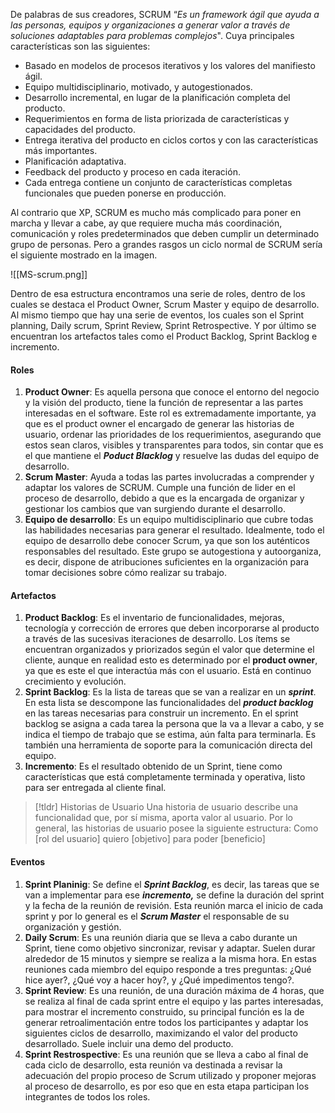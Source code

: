 De palabras de sus creadores, SCRUM “*Es un framework ágil que ayuda a las personas, equipos y organizaciones a generar valor a través de soluciones adaptables para problemas complejos*".
Cuya principales características son las siguientes:

- Basado en modelos de procesos iterativos y los valores del manifiesto ágil.
- Equipo multidisciplinario, motivado, y autogestionados.
- Desarrollo incremental, en lugar de la planificación completa del producto.
- Requerimientos en forma de lista priorizada de características y capacidades del producto.
- Entrega iterativa del producto en ciclos cortos y con las características más importantes.
- Planificación adaptativa.
- Feedback del producto y proceso en cada iteración.
- Cada entrega contiene un conjunto de características completas funcionales que pueden ponerse en producción.

Al contrario que XP, SCRUM es mucho más complicado para poner en marcha y llevar a cabe, ay que requiere mucha más coordinación, comunicación y roles predeterminados que deben cumplir un determinado grupo de personas. Pero a grandes rasgos un ciclo normal de SCRUM sería el siguiente mostrado en la imagen.

![[MS-scrum.png]]

Dentro de esa estructura encontramos una serie de roles, dentro de los cuales se destaca el Product Owner, Scrum Master y equipo de desarrollo. Al mismo tiempo que hay una serie de eventos, los cuales son el Sprint planning, Daily scrum, Sprint Review, Sprint Retrospective. Y por último se encuentran los artefactos tales como el Product Backlog, Sprint Backlog e incremento.

#### Roles

1. **Product Owner**: Es aquella persona que conoce el entorno del negocio y la visión del producto, tiene la función de representar a las partes interesadas en el software. Este rol es extremadamente importante, ya que es el product owner el encargado de generar las historias de usuario, ordenar las prioridades de los requerimientos, asegurando que estos sean claros, visibles y transparentes para todos, sin contar que es el que mantiene el ***Poduct Blacklog*** y resuelve las dudas del equipo de desarrollo.
2. **Scrum Master**: Ayuda a todas las partes involucradas a comprender y adaptar los valores de SCRUM. Cumple una función de lider en el proceso de desarrollo, debido a que es la encargada de organizar y gestionar los cambios que van surgiendo durante el desarrollo.
3. **Equipo de desarrollo**: Es un equipo multidisciplinario que cubre todas las habilidades necesarias para generar el resultado. Idealmente, todo el equipo de desarrollo debe conocer Scrum, ya que son los auténticos responsables del resultado. Este grupo se autogestiona y autoorganiza, es decir, dispone de atribuciones suficientes en la organización para tomar decisiones sobre cómo realizar su trabajo.

#### Artefactos

1. **Product Backlog**: Es el inventario de funcionalidades, mejoras, tecnología y corrección de errores que deben incorporarse al producto a través de las sucesivas iteraciones de desarrollo. Los ítems se encuentran organizados y priorizados según el valor que determine el cliente, aunque en realidad esto es determinado por el **product owner**, ya que es este el que interactúa más con el usuario. Está en continuo crecimiento y evolución.
2. **Sprint Backlog**: Es la lista de tareas que se van a realizar en un ***sprint***. En esta lista se descompone las funcionalidades del ***product backlog*** en las tareas necesarias para construir un incremento. En el sprint backlog se asigna a cada tarea la persona que la va a llevar a cabo, y se indica el tiempo de trabajo que se estima, aún falta para terminarla. Es también una herramienta de soporte para la comunicación directa del equipo.
3. **Incremento**: Es el resultado obtenido de un Sprint, tiene como características que está completamente terminada y operativa, listo para ser entregada al cliente final.

>[!tldr] Historias de Usuario
>Una historia de usuario describe una funcionalidad que, por sí misma, aporta valor al usuario. Por lo general, las historias de usuario posee la siguiente estructura: Como \[rol del usuario\] quiero \[objetivo\] para poder \[beneficio\]


#### Eventos

1. **Sprint Planinig**: Se define el ***Sprint Backlog***, es decir, las tareas que se van a implementar para ese ***incremento,*** se define la duración del sprint y la fecha de la reunión de revisión. Esta reunión marca el inicio de cada sprint y por lo general es el ***Scrum Master*** el responsable de su organización y gestión.
2. **Daily Scrum**: Es una reunión diaria que se lleva a cabo durante un Sprint, tiene como objetivo sincronizar, revisar y adaptar. Suelen durar alrededor de 15 minutos y siempre se realiza a la misma hora. En estas reuniones cada miembro del equipo responde a tres preguntas: ¿Qué hice ayer?, ¿Qué voy a hacer hoy?, y ¿Qué impedimentos tengo?.
3. **Sprint Review**: Es una reunión, de una duración máxima de 4 horas, que se realiza al final de cada sprint entre el equipo y las partes interesadas, para mostrar el incremento construido, su principal función es la de generar retroalimentación entre todos los participantes y adaptar los siguientes ciclos de desarrollo, maximizando el valor del producto desarrollado. Suele incluir una demo del producto.
4. **Sprint Restrospective**: Es una reunión que se lleva a cabo al final de cada ciclo de desarrollo, esta reunión va destinada a revisar la adecuación del propio proceso de Scrum utilizado y proponer mejoras al proceso de desarrollo, es por eso que en esta etapa participan los integrantes de todos los roles.
